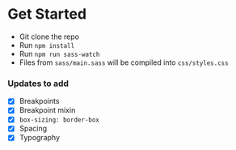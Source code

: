 # Get Started
- Git clone the repo
- Run `npm install`
- Run `npm run sass-watch`
- Files from `sass/main.sass` will be compiled into `css/styles.css`

### Updates to add
- [x] Breakpoints
- [x] Breakpoint mixin
- [x] `box-sizing: border-box`
- [x] Spacing
- [x] Typography